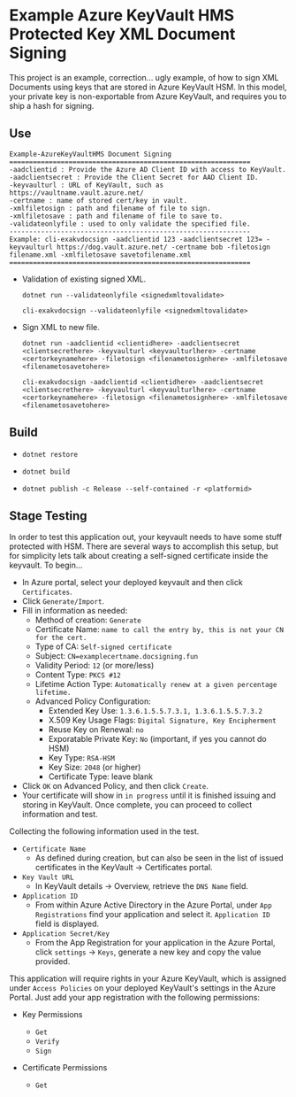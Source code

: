 # Example Azure KeyVault HMS Protected Key XML Document Signing

This project is an example, correction... ugly example, of how to sign XML Documents using keys that are stored in Azure KeyVault HSM.
In this model, your private key is non-exportable from Azure KeyVault, and requires you to ship a hash for signing.

## Use
```
Example-AzureKeyVaultHMS Document Signing
=============================================================
-aadclientid : Provide the Azure AD Client ID with access to KeyVault.
-aadclientsecret : Provide the Client Secret for AAD Client ID.
-keyvaulturl : URL of KeyVault, such as https://vaultname.vault.azure.net/ 
-certname : name of stored cert/key in vault.
-xmlfiletosign : path and filename of file to sign.
-xmlfiletosave : path and filename of file to save to.
-validateonlyfile : used to only validate the specified file.
-------------------------------------------------------------
Example: cli-exakvdocsign -aadclientid 123 -aadclientsecret 123= -keyvaulturl https://dog.vault.azure.net/ -certname bob -filetosign filename.xml -xmlfiletosave savetofilename.xml
=============================================================
```

* Validation of existing signed XML.

  `dotnet run --validateonlyfile <signedxmltovalidate>`
  
  `cli-exakvdocsign --validateonlyfile <signedxmltovalidate>`

* Sign XML to new file.

  `dotnet run -aadclientid <clientidhere> -aadclientsecret <clientsecrethere> -keyvaulturl <keyvaulturlhere> -certname <certorkeynamehere> -filetosign <filenametosignhere> -xmlfiletosave <filenametosavetohere>`

  `cli-exakvdocsign -aadclientid <clientidhere> -aadclientsecret <clientsecrethere> -keyvaulturl <keyvaulturlhere> -certname <certorkeynamehere> -filetosign <filenametosignhere> -xmlfiletosave <filenametosavetohere>`


## Build

* `dotnet restore`

* `dotnet build`

* `dotnet publish -c Release --self-contained -r <platformid>`
## Stage Testing

In order to test this application out, your keyvault needs to have some stuff protected with HSM. There are several ways to accomplish this setup, but for simplicity lets talk about creating a self-signed certificate inside the keyvault.
To begin...

* In Azure portal, select your deployed keyvault and then click `Certificates`.
* Click `Generate/Import`.
* Fill in information as needed:
  * Method of creation: `Generate`
  * Certificate Name: `name to call the entry by, this is not your CN for the cert.`
  * Type of CA: `Self-signed certificate`
  * Subject: `CN=examplecertname.docsigning.fun`
  * Validity Period: `12` (or more/less)
  * Content Type: `PKCS #12`
  * Lifetime Action Type: `Automatically renew at a given percentage lifetime.`
  * Advanced Policy Configuration:
    * Extended Key Use: `1.3.6.1.5.5.7.3.1, 1.3.6.1.5.5.7.3.2`
    * X.509 Key Usage Flags: `Digital Signature, Key Encipherment`
    * Reuse Key on Renewal: `no`
    * Exporatable Private Key: `No` (important, if yes you cannot do HSM)
    * Key Type: `RSA-HSM`
    * Key Size: `2048` (or higher)
    * Certificate Type: leave blank
* Click `OK` on Advanced Policy, and then click `Create`.
* Your certificate will show in `in progress` until it is finished issuing and storing in KeyVault. Once complete, you can proceed to collect information and test.

Collecting the following information used in the test.
* `Certificate Name`
  * As defined during creation, but can also be seen in the list of issued certificates in the KeyVault -> Certificates portal.
* `Key Vault URL`
  * In KeyVault details -> Overview, retrieve the `DNS Name` field.
* `Application ID`
  * From within Azure Active Directory in the Azure Portal, under `App Registrations` find your application and select it. `Application ID` field is displayed.
* `Application Secret/Key`
  * From the App Registration for your application in the Azure Portal, click `settings` -> `Keys`, generate a new key and copy the value provided.


This application will require rights in your Azure KeyVault, which is assigned under `Access Policies` on your deployed KeyVault's settings in the Azure Portal. Just add your app registration with the following permissions:

* Key Permissions
  * `Get`
  * `Verify`
  * `Sign`

* Certificate Permissions
  * `Get`